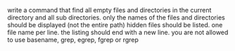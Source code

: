 write a command that find all empty files and directories in the current directory and all sub directories. only the names of the files and directories should be displayed (not the entire path) hidden files should be listed. one file name per line. the listing should end with a new line. you are not allowed to use basename, grep, egrep, fgrep or rgrep
